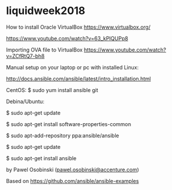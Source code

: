 # liquidweek2018

How to install Oracle VirtualBox
https://www.virtualbox.org/

https://www.youtube.com/watch?v=63_kPIQUPp8

Importing OVA file to VirtualBox
https://www.youtube.com/watch?v=ZCfRtQ7-bh8

Manual setup on your laptop or pc with installed Linux:

http://docs.ansible.com/ansible/latest/intro_installation.html

 CentOS:
 $ sudo yum install ansible git

 Debina/Ubuntu:

 $ sudo apt-get update

 $ sudo apt-get install software-properties-common

 $ sudo apt-add-repository ppa:ansible/ansible

 $ sudo apt-get update

 $ sudo apt-get install ansible

 

by Pawel Osobinski (pawel.osobinski@accenture.com)


Based on
https://github.com/ansible/ansible-examples

